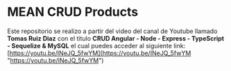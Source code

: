 # MEAN CRUD Products

Este repositorio se realizo a partir del video del canal de Youtube llamado **Tomas Ruiz Diaz** con el titulo **CRUD Angular - Node - Express - TypeScript - Sequelize & MySQL** el cual puedes acceder al siguiente link: [https://youtu.be/INeJQ_5fwYM](https://youtu.be/INeJQ_5fwYM "https://youtu.be/INeJQ_5fwYM")